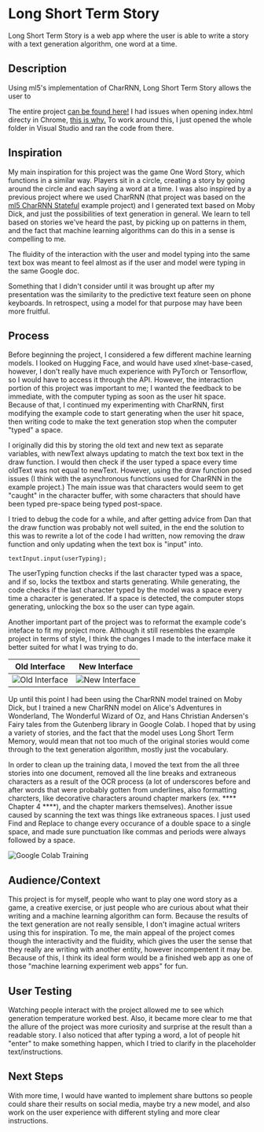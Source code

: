 # Long Short Term Story

Long Short Term Story is a web app where the user is able to write a story with a text generation algorithm, one word at a time.

## Description
Using ml5's implementation of CharRNN, Long Short Term Story allows the user to 

The entire project [can be found here!](https://github.com/kylewenchang/MLforArts/tree/main/LongShortTermStory) I had issues when opening index.html directy in Chrome, [this is why.](https://stackoverflow.com/questions/10752055/cross-origin-requests-are-only-supported-for-http-error-when-loading-a-local) To work around this, I just opened the whole folder in Visual Studio and ran the code from there.

## Inspiration
My main inspiration for this project was the game One Word Story, which functions in a similar way. Players sit in a circle, creating a story by going around the circle and each saying a word at a time. I was also inspired by a previous project where we used CharRNN (that project was based on the [ml5 CharRNN Stateful](https://github.com/ml5js/ml5-library/tree/main/examples/javascript/CharRNN/CharRNN_Text_Stateful) example project) and I generated text based on Moby Dick, and just the possibilities of text generation in general. We learn to tell based on stories we've heard the past, by picking up on patterns in them, and the fact that machine learning algorithms can do this in a sense is compelling to me.

The fluidity of the interaction with the user and model typing into the same text box was meant to feel almost as if the user and model were typing in the same Google doc.

Something that I didn't consider until it was brought up after my presentation was the similarity to the predictive text feature seen on phone keyboards. In retrospect, using a model for that purpose may have been more fruitful.

## Process
Before beginning the project, I considered a few different machine learning models. I looked on Hugging Face, and would have used xlnet-base-cased, however, I don't really have much experience with PyTorch or Tensorflow, so I would have to access it through the API. However, the interaction portion of this project was important to me; I wanted the feedback to be immediate, with the computer typing as soon as the user hit space. Because of that, I continued my experimenting with CharRNN, first modifying the example code to start generating when the user hit space, then writing code to make the text generation stop when the computer "typed" a space.

I originally did this by storing the old text and new text as separate variables, with newText always updating to match the text box text in the draw function. I would then check if the user typed a space every time oldText was not equal to newText. However, using the draw function posed issues (I think with the asynchronous functions used for CharRNN in the example project.) The main issue was that characters would seem to get "caught" in the character buffer, with some characters that should have been typed pre-space being typed post-space.

I tried to debug the code for a while, and after getting advice from Dan that the draw function was probably not well suited, in the end the solution to this was to rewrite a lot of the code I had written, now removing the draw function and only updating when the text box is "input" into.
```
textInput.input(userTyping);
```

The userTyping function checks if the last character typed was a space, and if so, locks the textbox and starts generating. While generating, the code checks if the last character typed by the model was a space every time a character is generated. If a space is detected, the computer stops generating, unlocking the box so the user can type again.

Another important part of the project was to reformat the example code's inteface to fit my project more. Although it still resembles the example project in terms of style, I think the changes I made to the interface make it better suited for what I was trying to do.

Old Interface | New Interface
:-------------------------:|:-------------------------:
![Old Interface](https://imgur.com/ZXzkPJp.png)|![New Interface](https://imgur.com/VOs1kAa.png)

Up until this point I had been using the CharRNN model trained on Moby Dick, but I trained a new CharRNN model on Alice's Adventures in Wonderland, The Wonderful Wizard of Oz, and Hans Christian Andersen's Fairy tales from the Gutenberg library in Google Colab. I hoped that by using a variety of stories, and the fact that the model uses Long Short Term Memory, would mean that not too much of the original stories would come through to the text generation algorithm, mostly just the vocabulary.

In order to clean up the training data, I moved the text from the all three stories into one document, removed all the line breaks and extraneous characters as a result of the OCR process (a lot of underscores before and after words that were probably gotten from underlines, also formatting charcters, like decorative characters around chapter markers (ex. **** Chapter 4 ****), and the chapter markers themselves). Another issue caused by scanning the text was things like extraneous spaces. I just used Find and Replace to change every occurance of a double space to a single space, and made sure punctuation like commas and periods were always followed by a space.

![Google Colab Training](https://imgur.com/1uIV6SK.png)

## Audience/Context
This project is for myself, people who want to play one word story as a game, a creative exercise, or just people who are curious about what their writing and a machine learning algorithm can form. Because the results of the text generation are not really sensible, I don't imagine actual writers using this for inspiration. To me, the main appeal of the project comes though the interactivity and the fluidity, which gives the user the sense that they really are writing with another entity, however incompentent it may be. Because of this, I think its ideal form would be a finished web app as one of those "machine learning experiment web apps" for fun.

## User Testing
Watching people interact with the project allowed me to see which generation temperature worked best. Also, it became more clear to me that the allure of the project was more curiosity and surprise at the result than a readable story. I also noticed that after typing a word, a lot of people hit "enter" to make something happen, which I tried to clarify in the placeholder text/instructions.

## Next Steps
With more time, I would have wanted to implement share buttons so people could share their results on social media, maybe try a new model, and also work on the user experience with different styling and more clear instructions.
